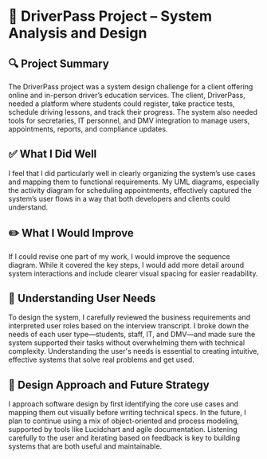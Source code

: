 # 📄 DriverPass Project – System Analysis and Design

## 🔍 Project Summary  
The DriverPass project was a system design challenge for a client offering online and in-person driver’s education services. The client, DriverPass, needed a platform where students could register, take practice tests, schedule driving lessons, and track their progress. The system also needed tools for secretaries, IT personnel, and DMV integration to manage users, appointments, reports, and compliance updates.

## ✅ What I Did Well  
I feel that I did particularly well in clearly organizing the system’s use cases and mapping them to functional requirements. My UML diagrams, especially the activity diagram for scheduling appointments, effectively captured the system’s user flows in a way that both developers and clients could understand.

## ✏️ What I Would Improve  
If I could revise one part of my work, I would improve the sequence diagram. While it covered the key steps, I would add more detail around system interactions and include clearer visual spacing for easier readability.

## 👥 Understanding User Needs  
To design the system, I carefully reviewed the business requirements and interpreted user roles based on the interview transcript. I broke down the needs of each user type—students, staff, IT, and DMV—and made sure the system supported their tasks without overwhelming them with technical complexity. Understanding the user's needs is essential to creating intuitive, effective systems that solve real problems and get used.

## 🧠 Design Approach and Future Strategy  
I approach software design by first identifying the core use cases and mapping them out visually before writing technical specs. In the future, I plan to continue using a mix of object-oriented and process modeling, supported by tools like Lucidchart and agile documentation. Listening carefully to the user and iterating based on feedback is key to building systems that are both useful and maintainable.

